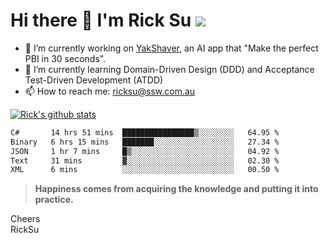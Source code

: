 # Hi there 👋 I'm Rick Su ![](https://komarev.com/ghpvc/?username=ricksu978)
<!--
**ricksu978/ricksu978** is a ✨ _special_ ✨ repository because its `README.md` (this file) appears on your GitHub profile.

Here are some ideas to get you started:
-->
- 🔭 I’m currently working on [YakShaver](https://yakshaver.ai/), an AI app that "Make the perfect PBI in 30 seconds".
- 🌱 I’m currently learning Domain-Driven Design (DDD) and Acceptance Test-Driven Development (ATDD)
- 📫 How to reach me: ricksu@ssw.com.au
<!--
- 👯 I’m looking to collaborate on ...
- 🤔 I’m looking for help with ...
- 💬 Ask me about ...
-->
<!--
- 😄 Pronouns: ...
- ⚡ Fun fact: ...
-->
[![Rick's github stats](https://github-readme-stats.vercel.app/api?username=ricksu978&theme=dark)](https://github.com/ricksu978/ricksu978)

<!--START_SECTION:waka-->

```txt
C#       14 hrs 51 mins  ████████████████▒░░░░░░░░   64.95 %
Binary   6 hrs 15 mins   ███████░░░░░░░░░░░░░░░░░░   27.34 %
JSON     1 hr 7 mins     █▒░░░░░░░░░░░░░░░░░░░░░░░   04.92 %
Text     31 mins         ▓░░░░░░░░░░░░░░░░░░░░░░░░   02.30 %
XML      6 mins          ░░░░░░░░░░░░░░░░░░░░░░░░░   00.50 %
```

<!--END_SECTION:waka-->

> **Happiness comes from acquiring the knowledge and putting it into practice.**

Cheers  
RickSu 
